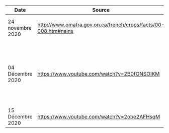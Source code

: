 
| Date                  | Source                                           | Précisions                                       |
|-----------------------|--------------------------------------------------|--------------------------------------------------|
| 24 novembre 2020           | http://www.omafra.gov.on.ca/french/crops/facts/00-008.htm#nains      | Porte greffe pour les pommiers      |
| 04 Décembre 2020      | https://www.youtube.com/watch?v=2B0fONSOIKM      |Tout sur les distances de plantation des arbres ! Méthodes, données, outils... | 
| 15 Décembre 2020 | https://www.youtube.com/watch?v=2obe2AFHsqM | Législation |
